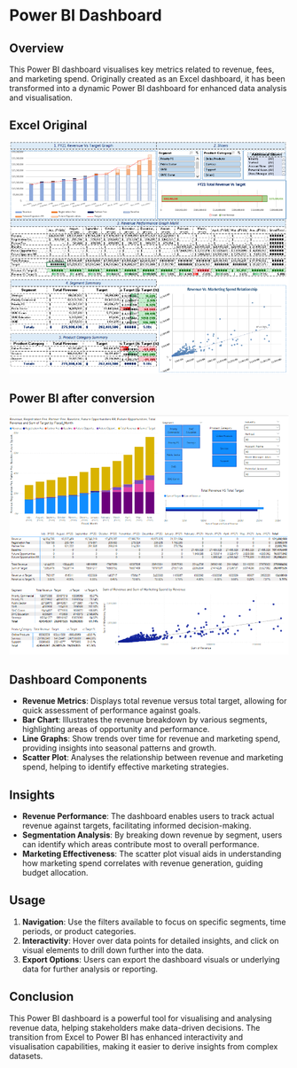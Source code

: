 # Power BI Dashboard

## Overview

This Power BI dashboard visualises key metrics related to revenue, fees, and marketing spend. Originally created as an Excel dashboard, it has been transformed into a dynamic Power BI dashboard for enhanced data analysis and visualisation.

## Excel Original

![Dashboard](https://github.com/AliHazem771/Power-BI-Project-2/blob/main/Image%20excel.PNG?raw=true)

## Power BI after conversion

![Dashboard](https://github.com/AliHazem771/Power-BI-Project-2/blob/main/Power%20BI%20Image.PNG?raw=true)

## Dashboard Components

- **Revenue Metrics**: Displays total revenue versus total target, allowing for quick assessment of performance against goals.
- **Bar Chart**: Illustrates the revenue breakdown by various segments, highlighting areas of opportunity and performance.
- **Line Graphs**: Show trends over time for revenue and marketing spend, providing insights into seasonal patterns and growth.
- **Scatter Plot**: Analyses the relationship between revenue and marketing spend, helping to identify effective marketing strategies.

## Insights

- **Revenue Performance**: The dashboard enables users to track actual revenue against targets, facilitating informed decision-making.
- **Segmentation Analysis**: By breaking down revenue by segment, users can identify which areas contribute most to overall performance.
- **Marketing Effectiveness**: The scatter plot visual aids in understanding how marketing spend correlates with revenue generation, guiding budget allocation.

## Usage

1. **Navigation**: Use the filters available to focus on specific segments, time periods, or product categories.
2. **Interactivity**: Hover over data points for detailed insights, and click on visual elements to drill down further into the data.
3. **Export Options**: Users can export the dashboard visuals or underlying data for further analysis or reporting.

## Conclusion

This Power BI dashboard is a powerful tool for visualising and analysing revenue data, helping stakeholders make data-driven decisions. The transition from Excel to Power BI has enhanced interactivity and visualisation capabilities, making it easier to derive insights from complex datasets.
